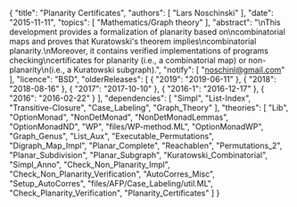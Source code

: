 {
    "title": "Planarity Certificates",
    "authors": [
        "Lars Noschinski"
    ],
    "date": "2015-11-11",
    "topics": [
        "Mathematics/Graph theory"
    ],
    "abstract": "\nThis development provides a formalization of planarity based on\ncombinatorial maps and proves that Kuratowski's theorem implies\ncombinatorial planarity.\nMoreover, it contains verified implementations of programs checking\ncertificates for planarity (i.e., a combinatorial map) or non-planarity\n(i.e., a Kuratowski subgraph).",
    "notify": [
        "noschinl@gmail.com"
    ],
    "licence": "BSD",
    "olderReleases": [
        {
            "2019": "2019-06-11"
        },
        {
            "2018": "2018-08-16"
        },
        {
            "2017": "2017-10-10"
        },
        {
            "2016-1": "2016-12-17"
        },
        {
            "2016": "2016-02-22"
        }
    ],
    "dependencies": [
        "Simpl",
        "List-Index",
        "Transitive-Closure",
        "Case_Labeling",
        "Graph_Theory"
    ],
    "theories": [
        "Lib",
        "OptionMonad",
        "NonDetMonad",
        "NonDetMonadLemmas",
        "OptionMonadND",
        "WP",
        "files/WP-method.ML",
        "OptionMonadWP",
        "Graph_Genus",
        "List_Aux",
        "Executable_Permutations",
        "Digraph_Map_Impl",
        "Planar_Complete",
        "Reachablen",
        "Permutations_2",
        "Planar_Subdivision",
        "Planar_Subgraph",
        "Kuratowski_Combinatorial",
        "Simpl_Anno",
        "Check_Non_Planarity_Impl",
        "Check_Non_Planarity_Verification",
        "AutoCorres_Misc",
        "Setup_AutoCorres",
        "files/AFP/Case_Labeling/util.ML",
        "Check_Planarity_Verification",
        "Planarity_Certificates"
    ]
}